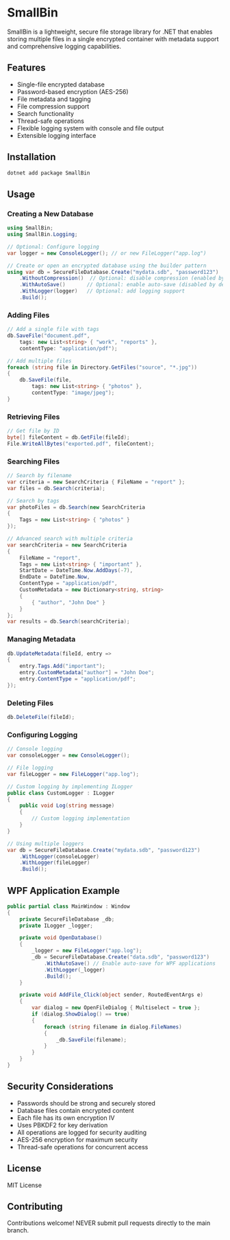 ﻿# SmallBin

SmallBin is a lightweight, secure file storage library for .NET that enables storing multiple files in a single encrypted container with metadata support and comprehensive logging capabilities.

## Features

- Single-file encrypted database
- Password-based encryption (AES-256)
- File metadata and tagging
- File compression support
- Search functionality
- Thread-safe operations
- Flexible logging system with console and file output
- Extensible logging interface

## Installation

```bash
dotnet add package SmallBin
```

## Usage

### Creating a New Database

```csharp
using SmallBin;
using SmallBin.Logging;

// Optional: Configure logging
var logger = new ConsoleLogger(); // or new FileLogger("app.log")

// Create or open an encrypted database using the builder pattern
using var db = SecureFileDatabase.Create("mydata.sdb", "password123")
    .WithoutCompression()  // Optional: disable compression (enabled by default)
    .WithAutoSave()       // Optional: enable auto-save (disabled by default)
    .WithLogger(logger)   // Optional: add logging support
    .Build();
```

### Adding Files

```csharp
// Add a single file with tags
db.SaveFile("document.pdf",
    tags: new List<string> { "work", "reports" },
    contentType: "application/pdf");

// Add multiple files
foreach (string file in Directory.GetFiles("source", "*.jpg"))
{
    db.SaveFile(file,
        tags: new List<string> { "photos" },
        contentType: "image/jpeg");
}
```

### Retrieving Files

```csharp
// Get file by ID
byte[] fileContent = db.GetFile(fileId);
File.WriteAllBytes("exported.pdf", fileContent);
```

### Searching Files

```csharp
// Search by filename
var criteria = new SearchCriteria { FileName = "report" };
var files = db.Search(criteria);

// Search by tags
var photoFiles = db.Search(new SearchCriteria 
{ 
    Tags = new List<string> { "photos" } 
});

// Advanced search with multiple criteria
var searchCriteria = new SearchCriteria
{
    FileName = "report",
    Tags = new List<string> { "important" },
    StartDate = DateTime.Now.AddDays(-7),
    EndDate = DateTime.Now,
    ContentType = "application/pdf",
    CustomMetadata = new Dictionary<string, string>
    {
        { "author", "John Doe" }
    }
};
var results = db.Search(searchCriteria);
```

### Managing Metadata

```csharp
db.UpdateMetadata(fileId, entry => 
{
    entry.Tags.Add("important");
    entry.CustomMetadata["author"] = "John Doe";
    entry.ContentType = "application/pdf";
});
```

### Deleting Files

```csharp
db.DeleteFile(fileId);
```

### Configuring Logging

```csharp
// Console logging
var consoleLogger = new ConsoleLogger();

// File logging
var fileLogger = new FileLogger("app.log");

// Custom logging by implementing ILogger
public class CustomLogger : ILogger
{
    public void Log(string message)
    {
        // Custom logging implementation
    }
}

// Using multiple loggers
var db = SecureFileDatabase.Create("mydata.sdb", "password123")
    .WithLogger(consoleLogger)
    .WithLogger(fileLogger)
    .Build();
```

## WPF Application Example

```csharp
public partial class MainWindow : Window
{
    private SecureFileDatabase _db;
    private ILogger _logger;

    private void OpenDatabase()
    {
        _logger = new FileLogger("app.log");
        _db = SecureFileDatabase.Create("data.sdb", "password123")
            .WithAutoSave() // Enable auto-save for WPF applications
            .WithLogger(_logger)
            .Build();
    }

    private void AddFile_Click(object sender, RoutedEventArgs e)
    {
        var dialog = new OpenFileDialog { Multiselect = true };
        if (dialog.ShowDialog() == true)
        {
            foreach (string filename in dialog.FileNames)
            {
                _db.SaveFile(filename);
            }
        }
    }
}
```

## Security Considerations

- Passwords should be strong and securely stored
- Database files contain encrypted content
- Each file has its own encryption IV
- Uses PBKDF2 for key derivation
- All operations are logged for security auditing
- AES-256 encryption for maximum security
- Thread-safe operations for concurrent access

## License

MIT License

## Contributing

Contributions welcome! NEVER submit pull requests directly to the main branch.
